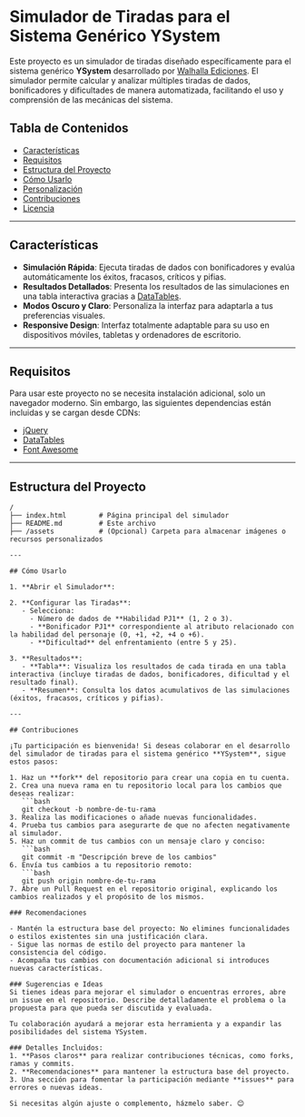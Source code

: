 # Simulador de Tiradas para el Sistema Genérico YSystem

Este proyecto es un simulador de tiradas diseñado específicamente para el sistema genérico **YSystem** desarrollado por [Walhalla Ediciones](https://walhallaediciones.gitlab.io/ysystem/). El simulador permite calcular y analizar múltiples tiradas de dados, bonificadores y dificultades de manera automatizada, facilitando el uso y comprensión de las mecánicas del sistema.

## Tabla de Contenidos
- [Características](#características)
- [Requisitos](#requisitos)
- [Estructura del Proyecto](#estructura-del-proyecto)
- [Cómo Usarlo](#cómo-usarlo)
- [Personalización](#personalización)
- [Contribuciones](#contribuciones)
- [Licencia](#licencia)

---

## Características

- **Simulación Rápida**: Ejecuta tiradas de dados con bonificadores y evalúa automáticamente los éxitos, fracasos, críticos y pifias.
- **Resultados Detallados**: Presenta los resultados de las simulaciones en una tabla interactiva gracias a [DataTables](https://datatables.net/).
- **Modos Oscuro y Claro**: Personaliza la interfaz para adaptarla a tus preferencias visuales.
- **Responsive Design**: Interfaz totalmente adaptable para su uso en dispositivos móviles, tabletas y ordenadores de escritorio.

---

## Requisitos

Para usar este proyecto no se necesita instalación adicional, solo un navegador moderno. Sin embargo, las siguientes dependencias están incluidas y se cargan desde CDNs:
- [jQuery](https://jquery.com/)
- [DataTables](https://datatables.net/)
- [Font Awesome](https://fontawesome.com/)

---

## Estructura del Proyecto

```plaintext
/
├── index.html        # Página principal del simulador
├── README.md         # Este archivo
├── /assets           # (Opcional) Carpeta para almacenar imágenes o recursos personalizados

---

## Cómo Usarlo

1. **Abrir el Simulador**:

2. **Configurar las Tiradas**:
   - Selecciona:
     - Número de dados de **Habilidad PJ1** (1, 2 o 3).
     - **Bonificador PJ1** correspondiente al atributo relacionado con la habilidad del personaje (0, +1, +2, +4 o +6).
     - **Dificultad** del enfrentamiento (entre 5 y 25).

3. **Resultados**:
   - **Tabla**: Visualiza los resultados de cada tirada en una tabla interactiva (incluye tiradas de dados, bonificadores, dificultad y el resultado final).
   - **Resumen**: Consulta los datos acumulativos de las simulaciones (éxitos, fracasos, críticos y pifias).

---

## Contribuciones

¡Tu participación es bienvenida! Si deseas colaborar en el desarrollo del simulador de tiradas para el sistema genérico **YSystem**, sigue estos pasos:

1. Haz un **fork** del repositorio para crear una copia en tu cuenta.
2. Crea una nueva rama en tu repositorio local para los cambios que deseas realizar:
   ```bash
   git checkout -b nombre-de-tu-rama
3. Realiza las modificaciones o añade nuevas funcionalidades.
4. Prueba tus cambios para asegurarte de que no afecten negativamente al simulador.
5. Haz un commit de tus cambios con un mensaje claro y conciso:
   ```bash
   git commit -m "Descripción breve de los cambios"
6. Envía tus cambios a tu repositorio remoto:
   ```bash
   git push origin nombre-de-tu-rama
7. Abre un Pull Request en el repositorio original, explicando los cambios realizados y el propósito de los mismos.

### Recomendaciones

- Mantén la estructura base del proyecto: No elimines funcionalidades o estilos existentes sin una justificación clara.
- Sigue las normas de estilo del proyecto para mantener la consistencia del código.
- Acompaña tus cambios con documentación adicional si introduces nuevas características.

### Sugerencias e Ideas
Si tienes ideas para mejorar el simulador o encuentras errores, abre un issue en el repositorio. Describe detalladamente el problema o la propuesta para que pueda ser discutida y evaluada.

Tu colaboración ayudará a mejorar esta herramienta y a expandir las posibilidades del sistema YSystem.

### Detalles Incluidos:
1. **Pasos claros** para realizar contribuciones técnicas, como forks, ramas y commits.
2. **Recomendaciones** para mantener la estructura base del proyecto.
3. Una sección para fomentar la participación mediante **issues** para errores o nuevas ideas.

Si necesitas algún ajuste o complemento, házmelo saber. 😊




